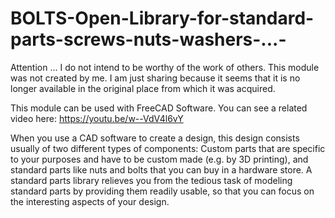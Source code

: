 # BOLTS-Open-Library-for-standard-parts-screws-nuts-washers-...-
Attention ... I do not intend to be worthy of the work of others. This module was not created by me. I am just sharing because it seems that it is no longer available in the original place from which it was acquired.

This module can be used with FreeCAD Software. You can see a related video here:
https://youtu.be/w--VdV4l6vY

When you use a CAD software to create a design, this design consists usually of two different types of components: Custom parts that are specific to your purposes and have to be custom made (e.g. by 3D printing), and standard parts like nuts and bolts that you can buy in a hardware store.  A standard parts library relieves you from the tedious task of modeling standard parts by providing them readily usable, so that you can focus on the interesting aspects of your design.

